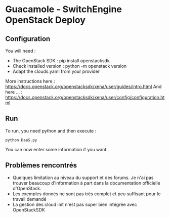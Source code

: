 # Guacamole - SwitchEngine OpenStack Deploy
## Configuration

You will need :

- The OpenStack SDK : pip install openstacksdk
- Check installed version : python -m openstack version
- Adapt the clouds.yaml from your provider

More instructions here : https://docs.openstack.org/openstacksdk/xena/user/guides/intro.html
And here ... : https://docs.openstack.org/openstacksdk/xena/user/config/configuration.html

## Run
To run, you need python and then execute :

`python DaaS.py`

You can now enter some information if you want.

## Problèmes rencontrés
- Quelques limitation au niveau du support et des forums. Je n'ai pas trouver beaucoup d'information à part dans la documentation officielle d'OpenStack. 
- Les exemples donnés ne sont pas très complet et peu suffisant pour le travail demandé
- La gestion des cloud init n'est pas super bien intégrée avec OpenStackSDK


